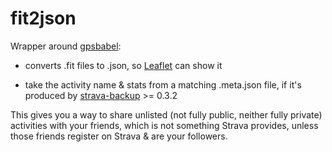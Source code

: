 # fit2json

Wrapper around [gpsbabel](https://www.gpsbabel.org/):

- converts .fit files to .json, so [Leaflet](https://leafletjs.com/) can show it

- take the activity name & stats from a matching .meta.json file, if it's produced by
  [strava-backup](https://github.com/pR0Ps/strava-backup) >= 0.3.2

This gives you a way to share unlisted (not fully public, neither fully private) activities with
your friends, which is not something Strava provides, unless those friends register on Strava & are
your followers.
